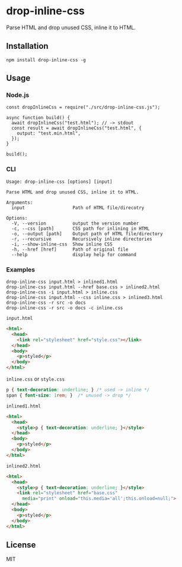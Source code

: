 # drop-inline-css

Parse HTML and drop unused CSS, inline it to HTML.

## Installation

```
npm install drop-inline-css -g
```

## Usage

### Node.js

```
const dropInlineCss = require("./src/drop-inline-css.js");

async function build() {
  await dropInlineCss("test.html"); // -> stdout
  const result = await dropInlineCss("test.html", {
    output: "test.min.html",
  });
}

build();
```

### CLI

```
Usage: drop-inline-css [options] [input]

Parse HTML and drop unused CSS, inline it to HTML.

Arguments:
  input                  Path of HTML file/direcotry

Options:
  -V, --version          output the version number
  -c, --css [path]       CSS path for inlining in HTML
  -o, --output [path]    Output path of HTML file/directory
  -r, --recursive        Recursively inline directories
  -i, --show-inline-css  Show inline CSS
  -h, --href [href]      Path of original file
  --help                 display help for command
```

### Examples

```
drop-inline-css input.html > inlined1.html
drop-inline-css input.html --href base.css > inlined2.html
drop-inline-css -i input.html > inline.css
drop-inline-css input.html --css inline.css > inlined3.html
drop-inline-css -r src -o docs
drop-inline-css -r src -o docs -c inline.css
```

`input.html`

```html
<html>
  <head>
    <link rel="stylesheet" href="style.css"></link>
  </head>
  <body>
    <p>styled</p>
  </body>
</html>
```

`inline.css` or `style.css`

```css
p { text-decoration: underline; } /* used -> inline */
span { font-size: 1rem; }  /* unused -> drop */
```

`inlined1.html`

```html
<html>
  <head>
    <style>p { text-decoration: underline; }</style>
  </head>
  <body>
    <p>styled</p>
  </body>
</html>
```

`inlined2.html`

```html
<html>
  <head>
    <style>p { text-decoration: underline; }</style>
    <link rel="stylesheet" href="base.css"
      media="print" onload="this.media='all';this.onload=null;">
  </head>
  <body>
    <p>styled</p>
  </body>
</html>
```

## License

MIT
